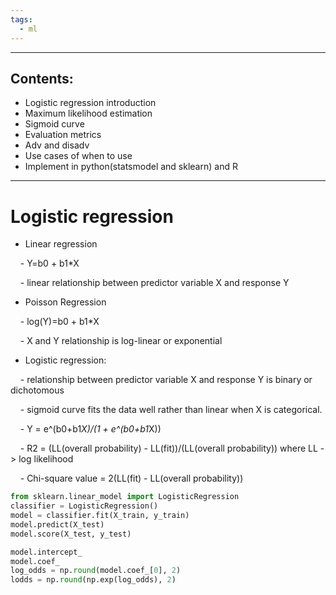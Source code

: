 ```yaml
---
tags:
  - ml
---
```

----------------------------------

## Contents:
- Logistic regression introduction
- Maximum likelihood estimation
- Sigmoid curve
- Evaluation metrics
-  Adv and disadv
- Use cases of when to use
- Implement in python(statsmodel and sklearn) and R




-----------------------

# Logistic regression

- Linear regression

    - Y=b0 + b1*X

    - linear relationship between predictor variable X and response Y

- Poisson Regression

    - log(Y)=b0 + b1*X

    - X and Y relationship is log-linear or exponential

- Logistic regression:

    - relationship between predictor variable X and response Y is binary or dichotomous

    - sigmoid curve fits the data well rather than linear when X is categorical.

    - Y = e^(b0+b1*X)/(1 + e^(b0+b1*X))

    - R2 = (LL(overall probability) - LL(fit))/(LL(overall probability)) where LL -> log likelihood

    - Chi-square value = 2(LL(fit) - LL(overall probability))




```python
from sklearn.linear_model import LogisticRegression
classifier = LogisticRegression()
model = classifier.fit(X_train, y_train)
model.predict(X_test)
model.score(X_test, y_test)

model.intercept_
model.coef_
log_odds = np.round(model.coef_[0], 2)
lodds = np.round(np.exp(log_odds), 2)
```

